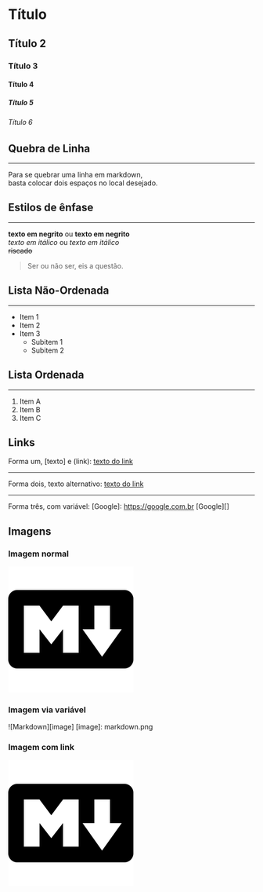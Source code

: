 # Título
## Título 2
### Título 3
#### Título 4
##### Título 5
###### Título 6

## Quebra de Linha
******************
Para se quebrar uma linha em markdown,  
basta colocar dois espaços no local desejado.

## Estilos de ênfase
********************
**texto em negrito** ou __texto em negrito__  
*texto em itálico* ou _texto em itálico_  
~~riscado~~
> Ser ou não ser, eis a questão.

## Lista Não-Ordenada
***********************
+ Item 1
+ Item 2
+ Item 3
	- Subitem 1
	- Subitem 2

## Lista Ordenada
******************

1. Item A
2. Item B
3. Item C

## Links

Forma um, [texto] e (link): [texto do link](https://google.com.br)  
*********
Forma dois, texto alternativo: [texto do link](https://google.com.br "Busca do Google") 
*********
Forma três, com variável: 
[Google]: https://google.com.br
[Google][]


## Imagens
### Imagem normal
![Markdown](markdown.png)  
### Imagem via variável
![Markdown][image]
[image]: markdown.png  
### Imagem com link
[![Markdown](markdown.png)](https://daringfireball.net/projects/markdown/syntax#link)











